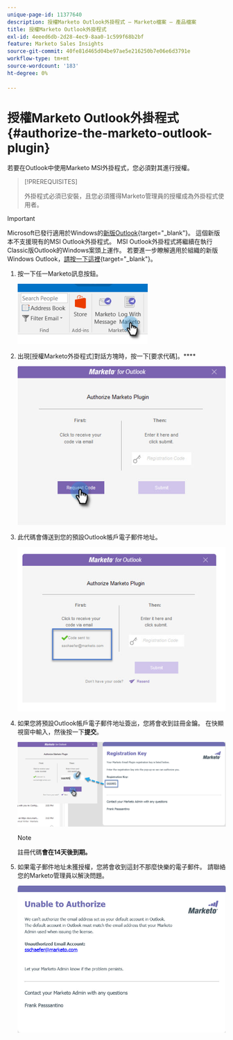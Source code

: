 ```yaml
---
unique-page-id: 11377640
description: 授權Marketo Outlook外掛程式 — Marketo檔案 — 產品檔案
title: 授權Marketo Outlook外掛程式
exl-id: 4eeed6db-2d28-4ec9-8aa0-1c599f68b2bf
feature: Marketo Sales Insights
source-git-commit: 40fe81d465d04be97ae5e216250b7e06e6d3791e
workflow-type: tm+mt
source-wordcount: '183'
ht-degree: 0%

---
```


# 授權Marketo Outlook外掛程式 {#authorize-the-marketo-outlook-plugin}

若要在Outlook中使用Marketo MSI外掛程式，您必須對其進行授權。

>[!PREREQUISITES]
>
>外掛程式必須已安裝，且您必須獲得Marketo管理員的授權成為外掛程式使用者。

>[!IMPORTANT]
>
>Microsoft已發行適用於Windows的[新版Outlook](https://techcommunity.microsoft.com/t5/outlook-blog/new-outlook-for-windows-now-available/ba-p/3932068){target="_blank"}。 這個新版本不支援現有的MSI Outlook外掛程式。 MSI Outlook外掛程式將繼續在執行Classic版Outlook的Windows案頭上運作。 若要進一步瞭解適用於組織的新版Windows Outlook，[請按一下這裡](https://techcommunity.microsoft.com/t5/outlook-blog/the-new-outlook-for-windows-for-organization-admins/ba-p/3929169){target="_blank"}。

1. 按一下任一Marketo訊息按鈕。

   ![](assets/image2016-8-24-16-3a4-3a28.png)

1. 出現[授權Marketo外掛程式]對話方塊時，按一下[要求代碼]。****

   ![](assets/image2016-8-24-16-3a6-3a51.png)

1. 此代碼會傳送到您的預設Outlook帳戶電子郵件地址。

   ![](assets/image2016-8-24-16-3a8-3a36.png)

1. 如果您將預設Outlook帳戶電子郵件地址簽出，您將會收到註冊金鑰。 在快顯視窗中輸入，然後按一下&#x200B;**提交**。

   ![](assets/image2016-8-24-16-3a12-3a48.png)

   >[!NOTE]
   >
   >註冊代碼&#x200B;**會在14天後到期。**

1. 如果電子郵件地址未獲授權，您將會收到這封不那麼快樂的電子郵件。 請聯絡您的Marketo管理員以解決問題。

   ![](assets/image2016-8-24-16-3a25-3a27.png)
